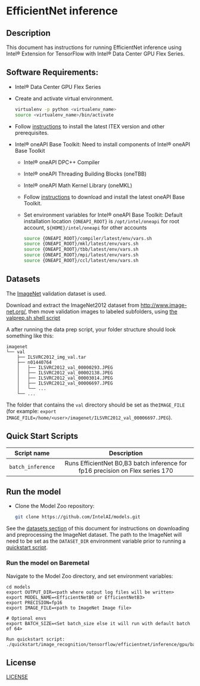 <!--- 0. Title -->
# EfficientNet inference

<!-- 10. Description -->
## Description

This document has instructions for running EfficientNet inference using
Intel® Extension for TensorFlow with Intel® Data Center GPU Flex Series.

<!--- 20. GPU Setup -->
## Software Requirements:
- Intel® Data Center GPU Flex Series
- Create and activate virtual environment.
  ```bash
  virtualenv -p python <virtualenv_name>
  source <virtualenv_name>/bin/activate
  ```
- Follow [instructions](https://pypi.org/project/intel-extension-for-tensorflow) to install the latest ITEX version and other prerequisites.

- Intel® oneAPI Base Toolkit: Need to install components of Intel® oneAPI Base Toolkit
  - Intel® oneAPI DPC++ Compiler
  - Intel® oneAPI Threading Building Blocks (oneTBB)
  - Intel® oneAPI Math Kernel Library (oneMKL)
  - Follow [instructions](https://www.intel.com/content/www/us/en/developer/tools/oneapi/base-toolkit-download.html?operatingsystem=linux&distributions=offline) to download and install the latest oneAPI Base Toolkit.

  - Set environment variables for Intel® oneAPI Base Toolkit: 
    Default installation location `{ONEAPI_ROOT}` is `/opt/intel/oneapi` for root account, `${HOME}/intel/oneapi` for other accounts
    ```bash
    source {ONEAPI_ROOT}/compiler/latest/env/vars.sh
    source {ONEAPI_ROOT}/mkl/latest/env/vars.sh
    source {ONEAPI_ROOT}/tbb/latest/env/vars.sh
    source {ONEAPI_ROOT}/mpi/latest/env/vars.sh
    source {ONEAPI_ROOT}/ccl/latest/env/vars.sh
    ```

<!--- 30. Datasets -->
## Datasets

The [ImageNet](http://www.image-net.org/) validation dataset is used.

Download and extract the ImageNet2012 dataset from http://www.image-net.org/, then move validation images to labeled subfolders, using [the valprep.sh shell script](https://raw.githubusercontent.com/soumith/imagenetloader.torch/master/valprep.sh)

A after running the data prep script, your folder structure should look something like this:

```
imagenet
└── val
    ├── ILSVRC2012_img_val.tar
    ├── n01440764
    │   ├── ILSVRC2012_val_00000293.JPEG
    │   ├── ILSVRC2012_val_00002138.JPEG
    │   ├── ILSVRC2012_val_00003014.JPEG
    │   ├── ILSVRC2012_val_00006697.JPEG
    │   └── ...
    └── ...
```
The folder that contains the `val` directory should be set as the`IMAGE_FILE`
(for example: `export IMAGE_FILE=/home/<user>/imagenet/ILSVRC2012_val_00006697.JPEG`).

<!--- 40. Quick Start Scripts -->
## Quick Start Scripts

| Script name | Description |
|:-------------:|:-------------:|
| `batch_inference` | Runs EfficientNet B0,B3 batch inference for fp16 precision on Flex series 170 |

<!--- 50. Baremetal -->
## Run the model
* Clone the Model Zoo repository:
  ```bash
  git clone https://github.com/IntelAI/models.git
  ```

See the [datasets section](#datasets) of this document for instructions on
downloading and preprocessing the ImageNet dataset. The path to the ImageNet
will need to be set as the `DATASET_DIR` environment variable
prior to running a [quickstart script](#quick-start-scripts).

### Run the model on Baremetal
Navigate to the Model Zoo directory, and set environment variables:
```
cd models
export OUTPUT_DIR=<path where output log files will be written>
export MODEL_NAME=<EfficientNetB0 or EfficientNetB3>
export PRECISION=fp16
export IMAGE_FILE=<path to ImageNet Image file>

# Optional envs
export BATCH_SIZE=<Set batch_size else it will run with default batch of 64>

Run quickstart script:
./quickstart/image_recognition/tensorflow/efficientnet/inference/gpu/batch_inference.sh
```

<!--- 80. License -->
## License

[LICENSE](/LICENSE)
